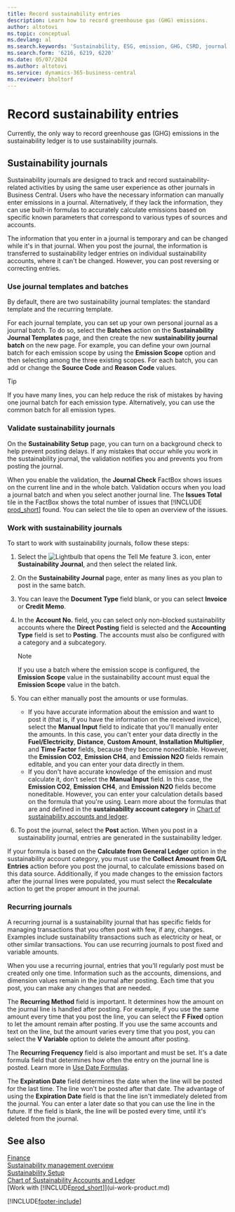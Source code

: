 ```yaml
---
title: Record sustainability entries
description: Learn how to record greenhouse gas (GHG) emissions.
author: altotovi
ms.topic: conceptual
ms.devlang: al
ms.search.keywords: 'Sustainability, ESG, emission, GHG, CSRD, journal'
ms.search.form: '6216, 6219, 6220'
ms.date: 05/07/2024
ms.author: altotovi
ms.service: dynamics-365-business-central
ms.reviewer: bholtorf
---
```


# Record sustainability entries

Currently, the only way to record greenhouse gas (GHG) emissions in the sustainability ledger is to use sustainability journals.

## Sustainability journals

Sustainability journals are designed to track and record sustainability-related activities by using the same user experience as other journals in Business Central. Users who have the necessary information can manually enter emissions in a journal. Alternatively, if they lack the information, they can use built-in formulas to accurately calculate emissions based on specific known parameters that correspond to various types of sources and accounts.

The information that you enter in a journal is temporary and can be changed while it's in that journal. When you post the journal, the information is transferred to sustainability ledger entries on individual sustainability accounts, where it can't be changed. However, you can post reversing or correcting entries.

### Use journal templates and batches

By default, there are two sustainability journal templates: the standard template and the recurring template.

For each journal template, you can set up your own personal journal as a journal batch. To do so, select the **Batches** action on the **Sustainability Journal Templates** page, and then create the new **sustainability journal batch** on the new page. For example, you can define your own journal batch for each emission scope by using the **Emission Scope** option and then selecting among the three existing scopes. For each batch, you can add or change the **Source Code** and **Reason Code** values.

> [!TIP]
> If you have many lines, you can help reduce the risk of mistakes by having one journal batch for each emission type. Alternatively, you can use the common batch for all emission types.

### Validate sustainability journals

On the **Sustainability Setup** page, you can turn on a background check to help prevent posting delays. If any mistakes that occur while you work in the sustainability journal, the validation notifies you and prevents you from posting the journal.

When you enable the validation, the **Journal Check** FactBox shows issues on the current line and in the whole batch. Validation occurs when you load a journal batch and when you select another journal line. The **Issues Total** tile in the FactBox shows the total number of issues that [!INCLUDE [prod_short](includes/prod_short.md)] found. You can select the tile to open an overview of the issues.

### Work with sustainability journals

To start to work with sustainability journals, follow these steps:

1. Select the ![Lightbulb that opens the Tell Me feature 3.](media/ui-search/search_small.png "Tell me what you want to do") icon, enter **Sustainability Journal**, and then select the related link.
2. On the **Sustainability Journal** page, enter as many lines as you plan to post in the same batch.
3. You can leave the **Document Type** field blank, or you can select **Invoice** or **Credit Memo**.
4. In the **Account No.** field, you can select only non-blocked sustainability accounts where the **Direct Posting** field is selected and the **Accounting Type** field is set to **Posting**. The accounts must also be configured with a category and a subcategory.

    > [!NOTE]
    > If you use a batch where the emission scope is configured, the **Emission Scope** value in the sustainability account must equal the **Emission Scope** value in the batch.

5. You can either manually post the amounts or use formulas.

    - If you have accurate information about the emission and want to post it (that is, if you have the information on the received invoice), select the **Manual Input** field to indicate that you'll manually enter the amounts. In this case, you can't enter your data directly in the **Fuel/Electricity**, **Distance**, **Custom Amount**, **Installation Multiplier**, and **Time Factor** fields, because they become noneditable. However, the **Emission CO2**, **Emission CH4**, and **Emission N2O** fields remain editable, and you can enter your data directly in them.
    - If you don't have accurate knowledge of the emission and must calculate it, don't select the **Manual Input** field. In this case, the **Emission CO2**, **Emission CH4**, and **Emission N2O** fields become noneditable. However, you can enter your calculation details based on the formula that you're using. Learn more about the formulas that are and defined in the **sustainability account category** in [Chart of sustainability accounts and ledger](finance-sustainability-accounts-ledger.md#account-categories).

6. To post the journal, select the **Post** action. When you post in a sustainability journal, entries are generated in the sustainability ledger.

If your formula is based on the **Calculate from General Ledger** option in the sustainability account category, you must use the **Collect Amount from G/L Entries** action before you post the journal, to calculate emissions based on this data source. Additionally, if you made changes to the emission factors after the journal lines were populated, you must select the **Recalculate** action to get the proper amount in the journal.

### Recurring journals

A recurring journal is a sustainability journal that has specific fields for managing transactions that you often post with few, if any, changes. Examples include sustainability transactions such as electricity or heat, or other similar transactions. You can use recurring journals to post fixed and variable amounts.

When you use a recurring journal, entries that you'll regularly post must be created only one time. Information such as the accounts, dimensions, and dimension values remain in the journal after posting. Each time that you post, you can make any changes that are needed.

The **Recurring Method** field is important. It determines how the amount on the journal line is handled after posting. For example, if you use the same amount every time that you post the line, you can select the **F Fixed** option to let the amount remain after posting. If you use the same accounts and text on the line, but the amount varies every time that you post, you can select the **V Variable** option to delete the amount after posting.

The **Recurring Frequency** field is also important and must be set. It's a date formula field that determines how often the entry on the journal line is posted. Learn more in [Use Date Formulas](ui-enter-date-ranges.md#use-date-formulas).

The **Expiration Date** field determines the date when the line will be posted for the last time. The line won't be posted after that date. The advantage of using the **Expiration Date** field is that the line isn't immediately deleted from the journal. You can enter a later date so that you can use the line in the future. If the field is blank, the line will be posted every time, until it's deleted from the journal.

## See also 

[Finance](finance.md)  
[Sustainability management overview](finance-manage-sustainability.md)  
[Sustainability Setup](finance-sustainability-setup.md)  
[Chart of Sustainability Accounts and Ledger](finance-sustainability-accounts-ledger.md)  
[Work with [!INCLUDE[prod_short](includes/prod_short.md)]](ui-work-product.md)  

[!INCLUDE[footer-include](includes/footer-banner.md)]
